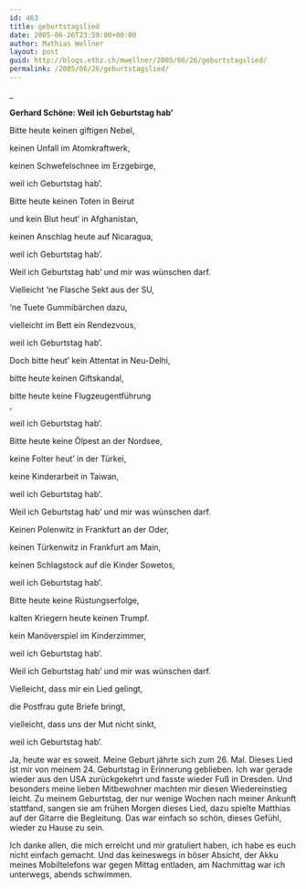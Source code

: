 ```yaml
---
id: 463
title: geburtstagslied
date: 2005-06-26T23:59:00+00:00
author: Mathias Wellner
layout: post
guid: http://blogs.ethz.ch/mwellner/2005/06/26/geburtstagslied/
permalink: /2005/06/26/geburtstagslied/
---
```

_</p> 

**Gerhard Schöne: Weil ich Geburtstag hab&#8217;**

Bitte heute keinen giftigen Nebel,
  
keinen Unfall im Atomkraftwerk,
  
keinen Schwefelschnee im Erzgebirge,
  
weil ich Geburtstag hab&#8217;.

Bitte heute keinen Toten in Beirut
  
und kein Blut heut&#8217; in Afghanistan,
  
keinen Anschlag heute auf Nicaragua,
  
weil ich Geburtstag hab&#8217;.

Weil ich Geburtstag hab&#8217; und mir was wünschen darf.

Vielleicht &#8216;ne Flasche Sekt aus der SU,
  
&#8216;ne Tuete Gummibärchen dazu,
  
vielleicht im Bett ein Rendezvous,
  
weil ich Geburtstag hab&#8217;.

Doch bitte heut&#8217; kein Attentat in Neu-Delhi,
  
bitte heute keinen Giftskandal,
  
bitte heute keine Flugzeugentführung  
,
  
weil ich Geburtstag hab&#8217;.

Bitte heute keine Ölpest an der Nordsee,
  
keine Folter heut&#8217; in der Türkei,
  
keine Kinderarbeit in Taiwan,
  
weil ich Geburtstag hab&#8217;.

Weil ich Geburtstag hab&#8217; und mir was wünschen darf.

Keinen Polenwitz in Frankfurt an der Oder,
  
keinen Türkenwitz in Frankfurt am Main,
  
keinen Schlagstock auf die Kinder Sowetos,
  
weil ich Geburtstag hab&#8217;.

Bitte heute keine Rüstungserfolge,
  
kalten Kriegern heute keinen Trumpf.
  
kein Manöverspiel im Kinderzimmer,
  
weil ich Geburtstag hab&#8217;.

Weil ich Geburtstag hab&#8217; und mir was wünschen darf.

Vielleicht, dass mir ein Lied gelingt,
  
die Postfrau gute Briefe bringt,
  
vielleicht, dass uns der Mut nicht sinkt,
  
weil ich Geburtstag hab&#8217;. 

</i> 

Ja, heute war es soweit. Meine Geburt jährte sich zum 26. Mal. Dieses Lied ist mir von meinem 24. Geburtstag in Erinnerung geblieben. Ich war gerade wieder aus den USA zurückgekehrt und fasste wieder Fuß in Dresden. Und besonders meine lieben Mitbewohner machten mir diesen Wiedereinstieg leicht. Zu meinem Geburtstag, der nur wenige Wochen nach meiner Ankunft stattfand, sangen sie am frühen Morgen dieses Lied, dazu spielte Matthias auf der Gitarre die Begleitung. Das war einfach so schön, dieses Gefühl, wieder zu Hause zu sein. 

Ich danke allen, die mich erreicht und mir gratuliert haben, ich habe es euch nicht einfach gemacht. Und das keineswegs in böser Absicht, der Akku meines Mobiltelefons war gegen Mittag entladen, am Nachmittag war ich unterwegs, abends schwimmen.